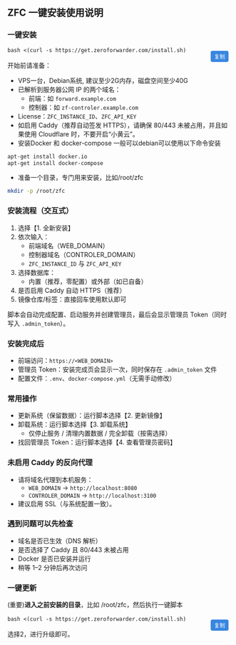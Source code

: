 <style>
.code-container {
  position: relative;
  margin: 16px 0;
}

.copy-button {
  position: absolute;
  top: 8px;
  right: 8px;
  background: #0969da;
  color: white;
  border: none;
  border-radius: 4px;
  padding: 4px 8px;
  font-size: 12px;
  cursor: pointer;
  z-index: 10;
  opacity: 0.8;
  transition: opacity 0.2s;
}

.copy-button:hover {
  opacity: 1;
  background: #0550ae;
}

.copy-button.copied {
  background: #1a7f37;
}

.code-container pre {
  margin: 0;
}
</style>

## ZFC 一键安装使用说明

### 一键安装
<div class="code-container">
<button class="copy-button" onclick="(function(btn) {
  var text = 'bash <(curl -s https://get.zeroforwarder.com/install.sh)';
  var textArea = document.createElement('textarea');
  textArea.value = text;
  textArea.style.position = 'fixed';
  textArea.style.left = '-999999px';
  textArea.style.top = '-999999px';
  document.body.appendChild(textArea);
  textArea.focus();
  textArea.select();
  var success = false;
  try {
    success = document.execCommand('copy');
  } catch (err) {
    console.error('Copy failed:', err);
  }
  document.body.removeChild(textArea);
  if (success || (navigator.clipboard && navigator.clipboard.writeText)) {
    if (!success && navigator.clipboard) {
      navigator.clipboard.writeText(text);
    }
    btn.textContent = '已复制';
    btn.style.background = '#1a7f37';
    setTimeout(function() {
      btn.textContent = '复制';
      btn.style.background = '#0969da';
    }, 2000);
  } else {
    btn.textContent = '复制失败';
    btn.style.background = '#dc3545';
    setTimeout(function() {
      btn.textContent = '复制';
      btn.style.background = '#0969da';
    }, 2000);
  }
})(this)">复制</button>
<pre><code class="language-bash">bash <(curl -s https://get.zeroforwarder.com/install.sh)</code></pre>
</div>

开始前请准备：
- VPS一台，Debian系统, 建议至少2G内存，磁盘空间至少40G
- 已解析到服务器公网 IP 的两个域名：
  - 前端：如 `forward.example.com`
  - 控制器：如 `zf-controler.example.com`
- License：`ZFC_INSTANCE_ID`、`ZFC_API_KEY`
- 如启用 Caddy（推荐自动签发 HTTPS），请确保 80/443 未被占用，并且如果使用 Cloudflare 时，不要开启“小黄云”。
- 安装Docker 和 docker-compose
  一般可以debian可以使用以下命令安装
```bash
apt-get install docker.io
apt-get install docker-compose
```
- 准备一个目录，专门用来安装，比如/root/zfc
```bash
mkdir -p /root/zfc
```

### 安装流程（交互式）
1) 选择【1. 全新安装】
2) 依次输入：
   - 前端域名（WEB_DOMAIN）
   - 控制器域名（CONTROLER_DOMAIN）
   - `ZFC_INSTANCE_ID` 与 `ZFC_API_KEY`
3) 选择数据库：
   - 内置（推荐，零配置）或外部（如已自备）
4) 是否启用 Caddy 自动 HTTPS（推荐）
5) 镜像仓库/标签：直接回车使用默认即可

脚本会自动完成配置、启动服务并创建管理员，最后会显示管理员 Token（同时写入 `.admin_token`）。

### 安装完成后
- 前端访问：`https://<WEB_DOMAIN>`
- 管理员 Token：安装完成页会显示一次，同时保存在 `.admin_token` 文件
- 配置文件：`.env`、`docker-compose.yml`（无需手动修改）

### 常用操作
- 更新系统（保留数据）：运行脚本选择【2. 更新镜像】
- 卸载系统：运行脚本选择【3. 卸载系统】
  - 仅停止服务 / 清理内置数据 / 完全卸载（按需选择）
- 找回管理员 Token：运行脚本选择【4. 查看管理员密码】

### 未启用 Caddy 的反向代理
- 请将域名代理到本机服务：
  - `WEB_DOMAIN` → `http://localhost:8080`
  - `CONTROLER_DOMAIN` → `http://localhost:3100`
- 建议启用 SSL（与系统配置一致）。

### 遇到问题可以先检查
- 域名是否已生效（DNS 解析）
- 是否选择了 Caddy 且 80/443 未被占用
- Docker 是否已安装并运行
- 稍等 1–2 分钟后再次访问


### 一键更新
(重要)**进入之前安装的目录**，比如 /root/zfc，然后执行一键脚本
<div class="code-container">
<button class="copy-button" onclick="(function(btn) {
  var text = 'bash <(curl -s https://get.zeroforwarder.com/install.sh)';
  var textArea = document.createElement('textarea');
  textArea.value = text;
  textArea.style.position = 'fixed';
  textArea.style.left = '-999999px';
  textArea.style.top = '-999999px';
  document.body.appendChild(textArea);
  textArea.focus();
  textArea.select();
  var success = false;
  try {
    success = document.execCommand('copy');
  } catch (err) {
    console.error('Copy failed:', err);
  }
  document.body.removeChild(textArea);
  if (success || (navigator.clipboard && navigator.clipboard.writeText)) {
    if (!success && navigator.clipboard) {
      navigator.clipboard.writeText(text);
    }
    btn.textContent = '已复制';
    btn.style.background = '#1a7f37';
    setTimeout(function() {
      btn.textContent = '复制';
      btn.style.background = '#0969da';
    }, 2000);
  } else {
    btn.textContent = '复制失败';
    btn.style.background = '#dc3545';
    setTimeout(function() {
      btn.textContent = '复制';
      btn.style.background = '#0969da';
    }, 2000);
  }
})(this)">复制</button>
<pre><code class="language-bash">bash <(curl -s https://get.zeroforwarder.com/install.sh)</code></pre>
</div>
选择2，进行升级即可。